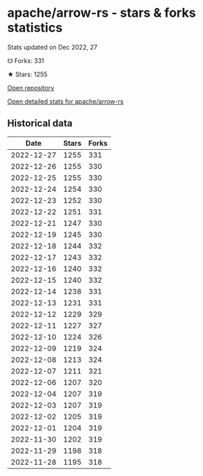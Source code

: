 # apache/arrow-rs - stars & forks statistics

Stats updated on Dec 2022, 27

☋ Forks: 331

★ Stars: 1255

[Open repository](https://github.com/apache/arrow-rs)

[Open detailed stats for apache/arrow-rs](https://reviewgithub.com/rep/apache/arrow-rs)

## Historical data
| Date | Stars | Forks |
|------|-------|-------|
| 2022-12-27 | 1255 | 331 | 
| 2022-12-26 | 1255 | 330 | 
| 2022-12-25 | 1255 | 330 | 
| 2022-12-24 | 1254 | 330 | 
| 2022-12-23 | 1252 | 330 | 
| 2022-12-22 | 1251 | 331 | 
| 2022-12-21 | 1247 | 330 | 
| 2022-12-19 | 1245 | 330 | 
| 2022-12-18 | 1244 | 332 | 
| 2022-12-17 | 1243 | 332 | 
| 2022-12-16 | 1240 | 332 | 
| 2022-12-15 | 1240 | 332 | 
| 2022-12-14 | 1238 | 331 | 
| 2022-12-13 | 1231 | 331 | 
| 2022-12-12 | 1229 | 329 | 
| 2022-12-11 | 1227 | 327 | 
| 2022-12-10 | 1224 | 326 | 
| 2022-12-09 | 1219 | 324 | 
| 2022-12-08 | 1213 | 324 | 
| 2022-12-07 | 1211 | 321 | 
| 2022-12-06 | 1207 | 320 | 
| 2022-12-04 | 1207 | 319 | 
| 2022-12-03 | 1207 | 319 | 
| 2022-12-02 | 1205 | 319 | 
| 2022-12-01 | 1204 | 319 | 
| 2022-11-30 | 1202 | 319 | 
| 2022-11-29 | 1198 | 318 | 
| 2022-11-28 | 1195 | 318 | 

